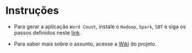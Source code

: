 # Instruções

* Para gerar a aplicação `Word Count`, instale o `Hadoop`, `Spark`, `SBT` e siga os passos definidos neste [link](https://github.com/arkye/fsd_spark_hadoop/wiki/Roteiro-de-Testes#gerando-a-aplica%C3%A7%C3%A3o).

* Para saber mais sobre o assunto, acesse a [Wiki](https://github.com/arkye/fsd_spark_hadoop/wiki) do projeto.

